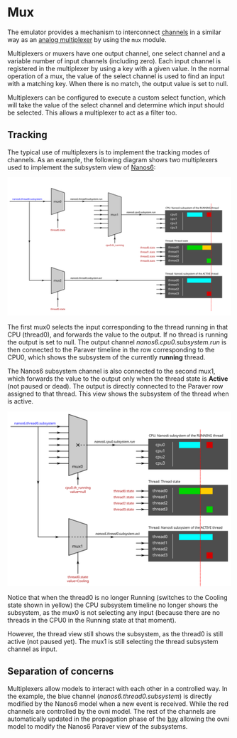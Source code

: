 # Mux

The emulator provides a mechanism to interconnect [channels](../channels) in a
similar way as an [analog
multiplexer](https://en.wikipedia.org/wiki/Multiplexer) by using the `mux`
module.

Multiplexers or muxers have one output channel, one select channel and a
variable number of input channels (including zero). Each input channel is
registered in the multiplexer by using a key with a given value. In the normal
operation of a mux, the value of the select channel is used to find an input
with a matching key. When there is no match, the output value is set to null.

Multiplexers can be configured to execute a custom select function, which will
take the value of the select channel and determine which input should be
selected. This allows a multiplexer to act as a filter too.

## Tracking

The typical use of multiplexers is to implement the tracking modes of channels.
As an example, the following diagram shows two multiplexers used to implement
the subsystem view of [Nanos6](../nanos6):

![Mux example](fig/mux.svg)

The first mux0 selects the input corresponding to the thread running in that
CPU (thread0), and forwards the value to the output. If no thread is running the
output is set to null. The output channel *nanos6.cpu0.subsystem.run* is then
connected to the Paraver timeline in the row corresponding to the CPU0, which
shows the subsystem of the currently **running** thread.

The Nanos6 subsystem channel is also connected to the second mux1, which forwards the
value to the output only when the thread state is **Active** (not paused or
dead). The output is directly connected to the Paraver row assigned to that
thread. This view shows the subsystem of the thread when is active.

![Mux example](fig/mux1.svg)

Notice that when the thread0 is no longer Running (switches to the Cooling
state shown in yellow) the CPU subsystem timeline no longer shows the subsystem,
as the mux0 is not selecting any input (because there are no threads in the CPU0
in the Running state at that moment).

However, the thread view still shows the subsystem, as the thread0 is still 
active (not paused yet). The mux1 is still selecting the thread subsystem
channel as input.

## Separation of concerns

Multiplexers allow models to interact with each other in a controlled way. In
the example, the blue channel (*nanos6.thread0.subsystem*) is directly modified by
the Nanos6 model when a new event is received. While the red channels are
controlled by the ovni model.  The rest of the channels are automatically updated
in the propagation phase of the [bay](../patchbay) allowing the ovni model to
modify the Nanos6 Paraver view of the subsystems.
